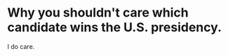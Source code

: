 # Why you shouldn't care which candidate wins the U.S. presidency.

I do care.

<!--

Frankly, I have very mixed feelings about this push. On the one hand, it will likely result in more favorable policies regardless of who wins the presidency and congressional majorities in a few weeks. We will either elect more crypto-friendly officheholders or else, at the very least, have sent a powerful message to the other side not to mess with crypto in the future.

One unrelated caveat: https://www.axios.com/2024/10/24/election-results-timing-vote-count


Most of the money is going to Republicans because, as I've often noted in the newsletter, the industry is irate over federal regulators' open hostility to crypto under President Biden. Back in February, I specifically predicted there could be a [round of political payback](https://peteramckay.medium.com/bitcoiners-strike-back-at-warren-da0603bfc1f9) in the form of donations as November neared.

And so here we are, on the eve of the election. Frankly, although I agree the Securities and Exchange Commission has [overreached](https://www.reuters.com/business/finance/whats-stake-grayscales-spot-bitcoin-etf-case-against-sec-2023-08-29/) against crypto in many ways, I am not at all sold on the idea, popular among some celebrity entrepreneur types right now, that Donald Trump is the solution the industry needs right now.

Three reasons why I say that:

1. **Trump's legal woes, including TKTK convictions on business fraud,** are bad PR that the industry really doesn't need right now. Among the general public, we're still suffering from association with the likes of Sam Bankman-Fried. Like a lot of people reading this newsletter, I don't believe that perception is substantively true. But it would be a really good idea for us to *show* the public it's not true by shunning proven fraudsters from other industries, including Trump.

2. **I don't take Trump at his word about his promise to be "the crypto president" -- or on anything else for that matter.** Refer back to Point 1. Trump has repeated shown that his nature is fundamentally that of a con man. He says whatever will make the person in front of him vote for him at any given moment. If it suits him, he'll also say 180 degrees the opposite to a different person, even if the first statement was on-camera. And, no, even if you generally ... His efforts to on abortion are absurd on their face. Even other Republicans on this year's down-ballot haven't been so utterly, ridiculously shameless.

3. **There are demonstrable reasons to believe a Harris administration would have a lighter touch than Biden's.** She's not 80, she represented California in the Senate previously, and is close to Silicon Valley.

-->

